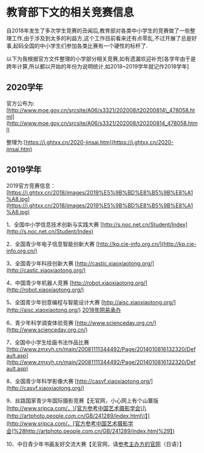 # 教育部下文的相关竞赛信息

自2018年发生了多次学生竞赛的丑闻后,教育部对各类中小学生的竞赛做了一些整理工作,由于涉及到太多的利益方,这个工作目前看来还有点零乱,不过开展了总是好事,起码全国的中小学生们参加各类比赛有一个硬性的标杆了.

以下为我根据官方文件整理的小学部分相关竞赛,如有遗漏欢迎补充\[各学年由于是跨年计算,所以都以开始的年份为说明统计,如2018~2019学年就记作2018学年\]

## 2020学年

官方公布为:[http://www.moe.gov.cn/srcsite/A06/s3321/202008/t20200814\_478058.html](http://www.moe.gov.cn/srcsite/A06/s3321/202008/t20200814_478058.html)

整理为:[https://i.ghtxx.cn/2020-jinsai.htm](https://i.ghtxx.cn/2020-jinsai.htm)

## 2019学年

2019官方竞赛信息：[https://i.ghtxx.cn/2018/images/2019%E5%9B%BD%E8%B5%9B%E8%A1%A8.jpg](https://i.ghtxx.cn/2018/images/2019%E5%9B%BD%E8%B5%9B%E8%A1%A8.jpg)

1、全国中小学信息技术创新与实践大赛 [http://s.noc.net.cn/Student/Index](http://s.noc.net.cn/Student/Index)

2、全国青少年电子信息智能创新大赛 [http://kp.cie-info.org.cn/](http://kp.cie-info.org.cn/)

3、全国青少年科技创新大赛 [http://castic.xiaoxiaotong.org/](http://castic.xiaoxiaotong.org/)

4、中国青少年机器人竞赛 [http://robot.xiaoxiaotong.org/](http://robot.xiaoxiaotong.org/)

5、全国青少年创意编程与智能设计大赛 [http://aisc.xiaoxiaotong.org/](http://aisc.xiaoxiaotong.org/) [2018年网易承办](https://www.kada.com/)

6、青少年科学调查体验竞赛 [http://www.scienceday.org.cn/](http://www.scienceday.org.cn/)

7、全国中小学生绘画书法作品比赛 [http://www.zmxyh.cn/main/20081111344492/Page/2014010816132320/Default.asp](http://www.zmxyh.cn/main/20081111344492/Page/2014010816132320/Default.asp)

8、全国青少年科学影像大赛 [http://casvf.xiaoxiaotong.org/](http://casvf.xiaoxiaotong.org/)

9、丝路国家青少年国际摄影竞赛【无官网，小心网上有个山寨版[http://www.sripca.com/，\[官方参考中国艺术摄影学会\]\(http://artphoto.people.com.cn/GB/241289/index.html\)】](http://www.sripca.com/，[官方参考中国艺术摄影学会]%28http://artphoto.people.com.cn/GB/241289/index.html%29】)

10、中日青少年书画友好交流大赛【无官网，请[参考主办方的官网](http://www.peoplechina.com.cn/)（日语）】


